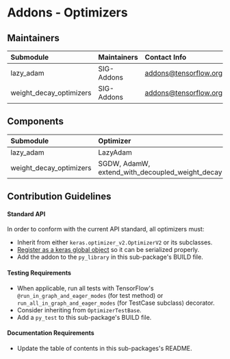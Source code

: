 # Addons - Optimizers

## Maintainers
| Submodule               | Maintainers | Contact Info   |
|:----------------------- |:----------- |:-------------- |
| lazy_adam               |  SIG-Addons | addons@tensorflow.org   |
| weight_decay_optimizers |  SIG-Addons | addons@tensorflow.org   |

## Components
| Submodule | Optimizer  | Reference                                   |
|:--------- |:---------- |:---------|
| lazy_adam | LazyAdam | https://arxiv.org/abs/1412.6980      |
| weight_decay_optimizers | SGDW, AdamW, extend_with_decoupled_weight_decay | https://arxiv.org/pdf/1711.05101.pdf |


## Contribution Guidelines
#### Standard API
In order to conform with the current API standard, all optimizers
must:
 * Inherit from either `keras.optimizer_v2.OptimizerV2` or its subclasses.
 * [Register as a keras global object](https://github.com/tensorflow/addons/blob/master/tensorflow_addons/utils/keras_utils.py)
  so it can be serialized properly.
 * Add the addon to the `py_library` in this sub-package's BUILD file.

#### Testing Requirements
 * When applicable, run all tests with TensorFlow's
   `@run_in_graph_and_eager_modes` (for test method)
   or `run_all_in_graph_and_eager_modes` (for TestCase subclass)
   decorator.
 * Consider inheriting from `OptimizerTestBase`.
 * Add a `py_test` to this sub-package's BUILD file.

#### Documentation Requirements
 * Update the table of contents in this sub-packages's README.
